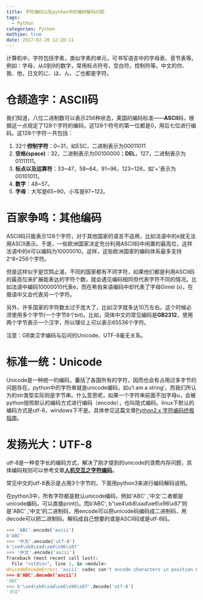 ```yaml
---
title: 字符编码以及python中的编码解码问题
tags:
  - Python
categories: Python
mathjax: true
date: 2017-02-20 12:20:11 
---
```


计算机中，字符包括字素，类似字素的单元，可书写语言中的字母表、音节表等。例如：字母，从0到9的数字，常用标点符号，空白符，控制符等。中文的你、我、他，日文的に、ほ、ん、ご也都是字符。

<!-- more -->

# 仓颉造字：ASCII码

我们知道，八位二进制数可以表示256种状态，美国的编码标准——**ASCII**码，根据这一点规定了128个字符的编码，这128个符号的第一位都是0，用后七位进行编码。这128个字符一共包括：

1. 32个**控制字符**：0~31，如ESC，二进制表示为00011011
2. **空格(space)**：32，二进制表示为00100000；**DEL**，127，二进制表示为01111111。
3. **标点以及运算符**：33~47，58~64，91~96，123~126，如'+'表示为00101011。
4. **数字**：48~57。
5. **字母**：大写是65~90，小写是97~122。

# 百家争鸣：其他编码

ASCII码只能表示128个字符，对于其他国家的语言不适用，比如法语中的é就无法用ASCII表示。于是，一些欧洲国家决定充分利用ASCII码中闲置的最高位，这样法语中的é可以编码为10000010。这样，这些欧洲国家的编码体系最多支持2^8=256个字符。

但是这样似乎是饮鸩止渴，不同的国家都有不同字符，如果他们都是利用ASCII码的最高位来扩展能表达的字符个数，就会遇见编码相同但代表字符不同的情况。比如法语中编码10000010代表é，而在希伯来语编码中却代表了字母Gimel (ג)，在俄语中又会代表另一个字符。

另外，许多国家的字符数太过于庞大了，比如汉字就多达10万左右。这个时候必须使用多个字节(一个字节8个bit)。比如，简体中文的常见编码是**GB2312**，使用两个字节表示一个汉字，所以理论上可以表示65536个字符。

注意：GB类汉字编码与后问的Unicode、UTF-8毫无关系。

# 标准一统：Unicode

Unicode是一种统一的编码，囊括了各国所有的字符，因而也会有占用过多字节的问题存在。python中的字符串就是unicode编码，如u‘I am a string’，而我们所认为的str类型实际则是字节串。什么意思呢，如果一个字符串前面不加字母u，会被python按照默认的编码方式进行编码（encode），也叫隐式编码。linux下默认的编码方式是utf-8，windows下不是。具体参见这篇文章[Python2.x 字符编码终极指南](http://selfboot.cn/2016/12/28/py_encode_decode/)。

# 发扬光大：UTF-8

utf-8是一种变字长的编码方式，解决了刚才提到的unicode的浪费内存问题，具体编码规则可以参考文章[**人机交互之字符编码**](http://selfboot.cn/2014/08/28/character_encoding/#百花齐放之中文编码)。

常见中文的utf-8表示是占用3个字节的，下面用python3来进行编码解码说明。

在python3中，所有字符都是默认unicode编码，例如'ABC' ,'中文'二者都是unicode编码，可以直接print()。而b'ABC', b'\xe4\xb8\xad\xe6\x96\x87'则是'ABC' ,'中文'的二进制码，用encode可以把unicode码编码成二进制码，用decode可以把二进制码，解码成自己想要的或是ASCII码或是utf-8码。

```python
>>> 'ABC'.encode('ascii')
b'ABC'
>>> '中文'.encode('utf-8')
b'\xe4\xb8\xad\xe6\x96\x87'
>>> '中文'.encode('ascii')
Traceback (most recent call last):
  File "<stdin>", line 1, in <module>
UnicodeEncodeError: 'ascii' codec can't encode characters in position 0-1: ordinal not in range(128)
>>> b'ABC'.decode('ascii')
'ABC'
>>> b'\xe4\xb8\xad\xe6\x96\x87'.decode('utf-8')
'中文'
```

